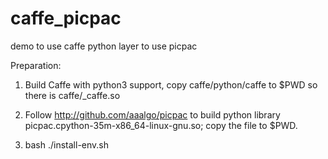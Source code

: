 # caffe_picpac
demo to use caffe python layer to use picpac

Preparation:

1. Build Caffe with python3 support, copy caffe/python/caffe to $PWD so
   there is caffe/_caffe.so

2. Follow http://github.com/aaalgo/picpac to build python library
   picpac.cpython-35m-x86_64-linux-gnu.so; copy the file to $PWD.

3. bash ./install-env.sh


